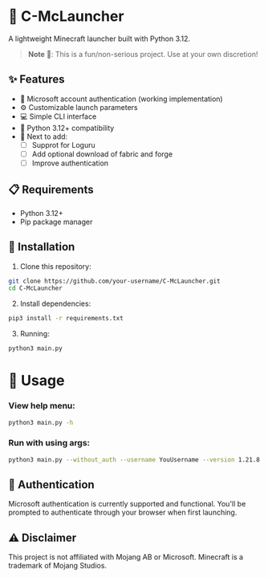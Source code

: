 # 🚀 C-McLauncher

A lightweight Minecraft launcher built with Python 3.12.

> **Note** 🎯: This is a fun/non-serious project. Use at your own discretion!

## ✨ Features
- 🔐 Microsoft account authentication (working implementation)
- ⚙️ Customizable launch parameters
- 💻 Simple CLI interface
- 🐍 Python 3.12+ compatibility
- 📣 Next to add:
    - [ ] Supprot for Loguru
    - [ ] Add optional download of fabric and forge
    - [ ] Improve authentication

## 📋 Requirements
- Python 3.12+
- Pip package manager

## 🔧 Installation
1. Clone this repository:
```bash
git clone https://github.com/your-username/C-McLauncher.git
cd C-McLauncher
```
2. Install dependencies:
```bash
pip3 install -r requirements.txt
```
3. Running:
```bash
python3 main.py
```

# 🚀 Usage
### View help menu:
```bash
python3 main.py -h
```

### Run with using args:
```bash
python3 main.py --without_auth --username YouUsername --version 1.21.8
```

## 🔑 Authentication
Microsoft authentication is currently supported and functional. You'll be prompted to authenticate through your browser when first launching.

## ⚠️ Disclaimer
This project is not affiliated with Mojang AB or Microsoft. Minecraft is a trademark of Mojang Studios.